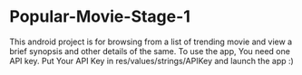 # Popular-Movie-Stage-1
This android project is for browsing from a list of trending movie and view a brief synopsis and other details of the same.
To use the app, You need one API key. 
Put Your API Key in res/values/strings/APIKey and launch the app :)
